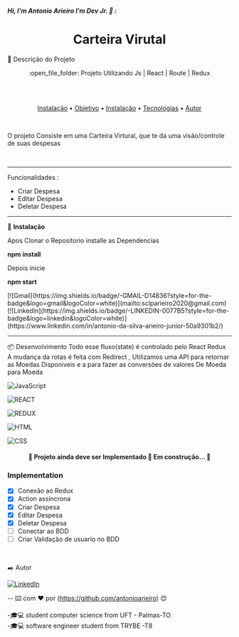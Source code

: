 ##### Hi, I'm Antonio Arieiro I'm Dev Jr. :boy: : 

<h1 align="center">Carteira Virutal</h1>
🚀 Descrição do Projeto
<p align="center">:open_file_folder: Projeto Utilizando Js | React | Route | Redux</p>
  <br>
  <br>
 <p align="center">
 <a href="#instalacao">Instalação</a> • 
 <a href="#objetivo">Objetivo</a> •
 <a href="#funcionalidades">Instalação</a> • 
 <a href="#tecnologias">Tecnologias</a> • 
 <a href="#autor">Autor</a>
</p>
  <br>
  <p id="objetivo"> O projeto Consiste em uma Carteira Virtural, que te da uma visão/controle de suas despesas </p>
  <br>
  <hr>
  <p id="func">

<p id="funcionalidades">  Funcionalidades :
	<ul>
		<li>  Criar Despesa </li>
		<li>  Editar Despesa </li>
		<li>  Deletar Despesa </li>
	</ul>
</p>

<hr>
  <p id="instalacao">
	🔧 <b>Instalação</b>
	<p>Apos Clonar o Repositorio installe as Dependencias</p>
	<p><b>npm install</b></p>
	<p>Depois inicie</p>
	<p><b>npm start</b></p>
  </p>
[![Gmail](https://img.shields.io/badge/-GMAIL-D14836?style=for-the-badge&logo=gmail&logoColor=white)](mailto:sclparieiro2020@gmail.com)
[![LinkedIn](https://img.shields.io/badge/-LINKEDIN-0077B5?style=for-the-badge&logo=linkedin&logoColor=white)](https://www.linkedin.com/in/antonio-da-silva-arieiro-junior-50a9301b2/)
<hr>
<p id="tecnologias">  📦 Desenvolvimento 
Todo esse fluxo(state) é controlado pelo React Redux
A mudança da rotas é feita com Redirect ,
Utilizamos uma API para retornar as Moedas Disponiveis e a para fazer as conversões de valores De Moeda para Moeda

</p>

![JavaScript](https://img.shields.io/badge/-JavaScript-000000?style=flat&logo=javascript)

![REACT](http://img.shields.io/badge/REACT-000000?style=flat&logo=react)

![REDUX](https://img.shields.io/badge/REDUX-000000?style=flat&logo=redux)

![HTML](https://img.shields.io/badge/-HTML-000000?style=flat&logo=html)

![CSS](http://img.shields.io/badge/CSS-000000?style=flat&logo=css)



<h4 align="center"> 
	🚧  Projeto ainda deve ser Implementado  🚀 Em construção...  🚧
</h4>

### Implementation

- [x] Conexão ao Redux
- [x] Action assíncrona
- [x] Criar Despesa
- [x] Editar Despesa
- [x] Deletar Despesa
- [ ] Conectar ao BDD
- [ ] Criar Validação de usuario no BDD

<br>
<p id="autor"></p>
 ✒️ Autor

[![LinkedIn](https://img.shields.io/badge/-LINKEDIN-0077B5?style=for-the-badge&logo=linkedin&logoColor=white)](https://www.linkedin.com/in/antonio-da-silva-arieiro-junior-50a9301b2/)

--
⌨️ com ❤️ por (https://github.com/antonioarieiro) 😊

-🎓:computer: student computer science from UFT - Palmas-TO
<br>
-🎓:computer: software engineer student from TRYBE -T8

